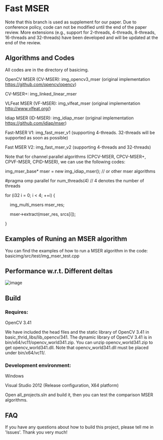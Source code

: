 # Fast MSER 

Note that this branch is used as supplement for our paper. Due to conference policy, code can not be modified until the end of the paper review. More extensions (e.g., support for 2-threads, 4-threads, 8-threads, 16-threads and 32-threads) have been developed and will be updated at the end of the review.


## Algorithms and Codes 
All codes are in the directory of basicimg.

OpenCV MSER (CV-MSER): img_opencv3_mser (original implementation https://github.com/opencv/opencv)

CV-MSER+: img_linked_linear_mser

VLFeat MSER (VF-MSER): img_vlfeat_mser (original implementation http://www.vlfeat.org/)

Idiap MSER (ID-MSER): img_idiap_mser (original implementation https://github.com/idiap/mser)

Fast-MSER V1: img_fast_mser_v1 (supporting 4-threads. 32-threads will be supported as soon as possible)

Fast MSER V2: img_fast_mser_v2 (supporting 4-threads and 32-threads)

Note that for channel parallel algorithms (CPCV-MSER, CPCV-MSER+, CPVF-MSER, CPID-MSER), we can use the following codes:

img_mser_base* mser = new img_idiap_mser(); // or other mser algorithms

#pragma omp parallel for num_threads(4) // 4 denotes the number of threads

for (i32 i = 0; i < 4; ++i) {

  &nbsp;&nbsp;&nbsp;&nbsp;img_multi_msers mser_res;

  &nbsp;&nbsp;&nbsp;&nbsp;mser->extract(mser_res, srcs[i]);

}

## Examples of Runing an MSER algorithm
You can find the examples of how to run a MSER algorithm in the code: basicimg/src/test/img_mser_test.cpp 

## Performance w.r.t. Different deltas

![image](https://github.com/mmmn143/fast-mser/blob/master/images/delta_text_detection_icdar.png)

## Build

### Requires:

OpenCV 3.41

We have included the head files and the static library of OpenCV 3.41 in basic_thrid_libs/lib_opencv/341.
The dynamic library of OpenCV 3.41 is in bin/x64/vc11/opencv_world341.zip. You can unzip opencv_world341.zip to get opencv_world341.dll. Note that opencv_world341.dll must be placed under bin/x64/vc11/.

### Development environment:
Windows

Visual Studio 2012 (Release configuration, X64 platform)

Open all_projects.sln and build it, then you can test the comparison MSER algorithms.

## FAQ
If you have any questions about how to build this project, please tell me in 'Issues'.
Thank you very much!


